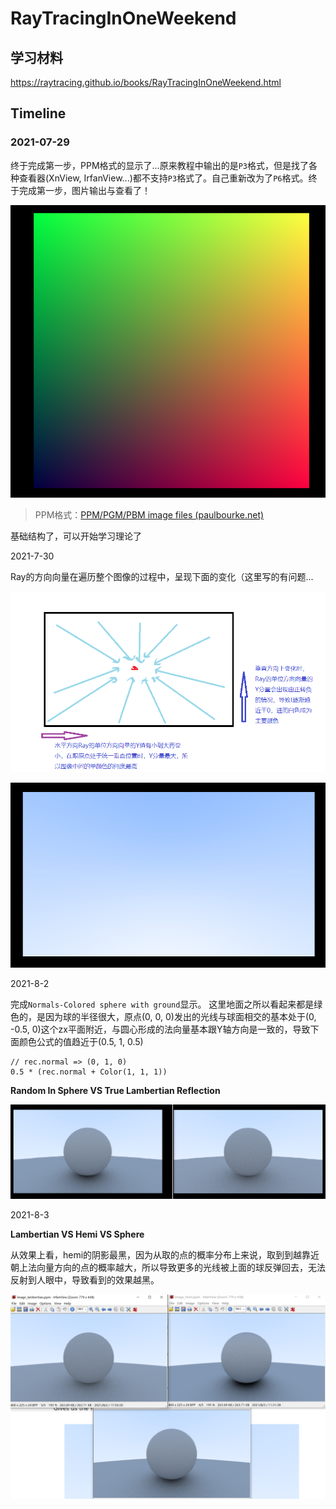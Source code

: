 # RayTracingInOneWeekend

## 学习材料

https://raytracing.github.io/books/RayTracingInOneWeekend.html

## Timeline

### 2021-07-29

终于完成第一步，PPM格式的显示了...原来教程中输出的是`P3`格式，但是找了各种查看器(XnView, IrfanView...)都不支持`P3`格式了。自己重新改为了`P6`格式。终于完成第一步，图片输出与查看了！

![ppm-p6.png](./attachments/ppm-p6.png)

> PPM格式：[PPM/PGM/PBM image files (paulbourke.net)](http://paulbourke.net/dataformats/ppm/)



基础结构了，可以开始学习理论了



2021-7-30

Ray的方向向量在遍历整个图像的过程中，呈现下面的变化（这里写的有问题...

![ray-vary.png](./attachments/ray-vary.png)



![blue_white_gradient.png](./attachments/blue_white_gradient.png)

2021-8-2

完成`Normals-Colored sphere with ground`显示。 这里地面之所以看起来都是绿色的，是因为球的半径很大，原点(0,  0, 0)发出的光线与球面相交的基本处于(0, -0.5, 0)这个zx平面附近，与圆心形成的法向量基本跟Y轴方向是一致的，导致下面颜色公式的值趋近于(0.5, 1, 0.5)

```
// rec.normal => (0, 1, 0)
0.5 * (rec.normal + Color(1, 1, 1))
```

**Random In Sphere VS True Lambertian Reflection**

![true_lambertian_vs_random_sphere.png](./attachments/true_lambertian_vs_random_sphere.png)



2021-8-3

**Lambertian VS Hemi VS Sphere**

从效果上看，hemi的阴影最黑，因为从取的点的概率分布上来说，取到到越靠近朝上法向量方向的点的概率越大，所以导致更多的光线被上面的球反弹回去，无法反射到人眼中，导致看到的效果越黑。

![lambertian_hemi_sphere.png](./attachments/lambertian_hemi_sphere.png)
